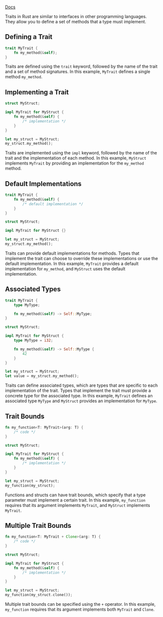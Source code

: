 [Docs](https://doc.rust-lang.org/book/ch10-02-traits.html)

Traits in Rust are similar to interfaces in other programming languages. They allow you to define a set of methods that a type must implement.

## Defining a Trait

```rust
trait MyTrait {
    fn my_method(&self);
}
```

Traits are defined using the `trait` keyword, followed by the name of the trait and a set of method signatures. In this example, `MyTrait` defines a single method `my_method`.

## Implementing a Trait

```rust
struct MyStruct;

impl MyTrait for MyStruct {
    fn my_method(&self) {
        /* implementation */
    }
}

let my_struct = MyStruct;
my_struct.my_method();
```

Traits are implemented using the `impl` keyword, followed by the name of the trait and the implementation of each method. In this example, `MyStruct` implements `MyTrait` by providing an implementation for the `my_method` method.

## Default Implementations

```rust
trait MyTrait {
    fn my_method(&self) {
        /* default implementation */
    }
}

struct MyStruct;

impl MyTrait for MyStruct {}

let my_struct = MyStruct;
my_struct.my_method();
```

Traits can provide default implementations for methods. Types that implement the trait can choose to override these implementations or use the default implementation. In this example, `MyTrait` provides a default implementation for `my_method`, and `MyStruct` uses the default implementation.

## Associated Types

```rust
trait MyTrait {
    type MyType;

    fn my_method(&self) -> Self::MyType;
}

struct MyStruct;

impl MyTrait for MyStruct {
    type MyType = i32;

    fn my_method(&self) -> Self::MyType {
        42
    }
}

let my_struct = MyStruct;
let value = my_struct.my_method();
```

Traits can define associated types, which are types that are specific to each implementation of the trait. Types that implement the trait must provide a concrete type for the associated type. In this example, `MyTrait` defines an associated type `MyType` and `MyStruct` provides an implementation for `MyType`.

## Trait Bounds

```rust
fn my_function<T: MyTrait>(arg: T) {
    /* code */
}

struct MyStruct;

impl MyTrait for MyStruct {
    fn my_method(&self) {
        /* implementation */
    }
}

let my_struct = MyStruct;
my_function(my_struct);
```

Functions and structs can have trait bounds, which specify that a type parameter must implement a certain trait. In this example, `my_function` requires that its argument implements `MyTrait`, and `MyStruct` implements `MyTrait`.

## Multiple Trait Bounds

```rust
fn my_function<T: MyTrait + Clone>(arg: T) {
    /* code */
}

struct MyStruct;

impl MyTrait for MyStruct {
    fn my_method(&self) {
        /* implementation */
    }
}

let my_struct = MyStruct;
my_function(my_struct.clone());
```

Multiple trait bounds can be specified using the `+` operator. In this example, `my_function` requires that its argument implements both `MyTrait` and `Clone`.
